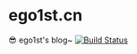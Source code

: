 # ego1st.cn
😎
ego1st's blog~
[![Build Status](https://travis-ci.org/EGo14T/ego14t.github.io.svg?branch=hexo)](https://travis-ci.org/EGo14T/ego14t.github.io)
